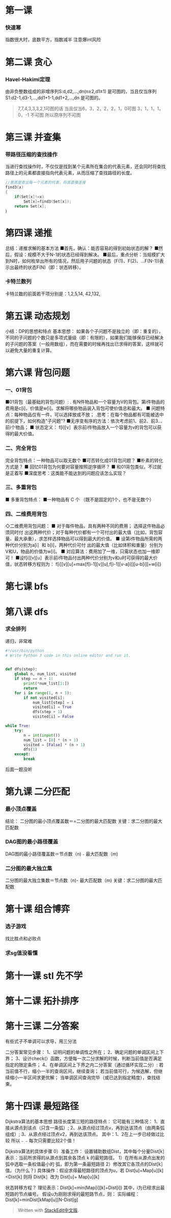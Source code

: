# 第一课
### 快速幂
指数很大时，底数平方，指数减半
注意爆int风险
# 第二课 贪心

### Havel-Hakimi定理
由非负整数组成的非增序列S:d,d2,...,dn(n≥2,d1≥1)
是可图的，当且仅当序列S1:d2-1,d3-1,...,dd1+1-1,dd1+2,...,dn 是可图的。
>7,7,4,3,3,3,2,1可图的话
>当且仅当6，3，2，2，2，1，0可图
>3，1，1，1，0，-1   不可图
>所以原序列不可图
>
# 第三课 并查集
### 带路径压缩的查找操作 
当进行查找操作时，不仅仅是找到某个元素所在集合的代表元素，还会同时将查找路径上的元素都直接指向代表元素，从而压缩了查找路径的长度。
```c
//意思是查出每一个元素的代表，将其直接连接
find3(x)
{
	if(Set[x]!=x)
		Set[x]=find3(Set[x]);
	return Set[x];
｝
```
# 第四课 递推
总结：递推求解的基本方法 
■首先，确认：能否容易的得到初始状态的解？
■然后，假设：规模不大于N-1的状态已经得到解决。
■最后，重点分析：当规模扩大到N时，如何枚举出所有的情况，然后用子问题的状态（F(1)、F(2)、...F(N-1))表示出最终的状态F(N)（即：状态转移）。
### 卡特兰数列
卡特兰数的前面若干项分别是：1,2,5,14, 42,132,
# 第五课 动态规划
小结：DP的思想和特点 
基本思想：
如果各个子问题不是独立的（即：重复的），不同的子问题的个数只是多项式量级（即：有限的），如果我们能够保存已经解决的子问题的答案（一般用数组），而在需要的时候再找出已求得的答案，这样就可以避免大量的重复计算。
# 第六课 背包问题

### 一、01背包
■01背包（最基础的背包问题）:
. 有N件物品和一个容量为V的背包。第i件物品的费用是c[i]，价值是w[i]。求解将哪些物品装入背包可使价值总和最大。
■ 问题特点：每种物品仅有一件，可以选择放或不放；
.思考：在每个物品都有可能被选中的前提下，如何构造"子问题"?
■无序变有序的方法：依次考虑前1、前2、前3..．前i个物品；
■ 状态定义： f[i][v］表示前i件物品放入一个容量为v的背包可以获得的最大价值。

### 二、完全背包
完全背包特点：一种物品可以取无数个
■可否转化成01背包问题？
■朴素的转化方式是？
■ 回忆01背包为何要对容量按照逆序循环？
■ 和01背包类似，不过就是正着写
■深度思考：这类能不能达到的问题应该怎么实现？

### 三、多重背包
■ 多重背包特点：
■一种物品有 C 个
（既不是固定的1个，也不是无数个）


### 四、二维费用背包
◇二维费用背包问题：
■ 对于每件物品，具有两种不同的费用；
选择这件物品必须同时付
出这两种代价；对于每种代价都有一个可付出的最大值（比如，背包容量、最大承重），求怎样选择物品可以得到最大的价值。
■ 设第i件物品所需的两种代价分别为a[i］和 b[i]，两种代价可付
出的最大值（比如体积和重量）分别为V和U，物品的价值为w[i]。
■ 对应算法：费用加了一维，只需状态也加一维即可！
■设f[i][v][u］表示前i件物品付出两种代价分别为v和u时可获得的最大价值，状态转移方程则为：
f[i][v][u]=max[f[i-1][v][u],f[i-1][v-a[i]][u-b[i]]+w[i]}

# 第七课 bfs

# 第八课 dfs
### 求全排列
递归，非常难
```python
#!/usr/bin/python
# Write Python 3 code in this online editor and run it.

 
def dfs(step):
    global n, num_list, visited
    if step == n + 1:
        print(*num_list[1:])
        return
    for i in range(1, n + 1):
        if not visited[i]:
            num_list[step] = i
            visited[i] = True
            dfs(step + 1)
            visited[i] = False

while True:
    try:
        n = int(input())
        num_list = [0] * (n + 1)
        visited = [False] * (n + 1)
        dfs(1)
    except:
        break

```
后面一题没听

# 第九课 二分匹配
### 最小顶点覆盖 
结论：
二分图的最小顶点覆盖数＝=二分图的最大匹配数
关键：求二分图的最大匹配数
### DAG图的最小路径覆盖 
DAG图的最小路径覆盖数＝节点数（n)﹣最大匹配数（m)

### 二分图的最大独立集
二分图的最大独立集数＝节点数（n)- 最大匹配数（m)
关键：求二分图的最大匹配数

# 第十课 组合博弈
### 选子游戏
找比胜点和必败点
###  求sg值没看懂

# 第十一课 stl 先不学
# 第十二课  拓扑排序
# 第十三课 二分答案
有些式子不单调可以求导，用三分法

二分答案常见步骤：
1、证明问题的单调性之所在；
2、确定问题的单调区间上下界；
3、设计check(）函数，方便每一次二分求解的时候，判断当前值是否满足指定的限定条件；
4、在单调区间上下界之内二分答案（通过循环实现二分）:
若当前值不行，缩小一半的查询区间，继续查询；
若当前值可行，为候选解，但继续缩小一半区间求更优解；
当单调区间查询完毕（或已达到指定精度），查找结束。

# 第十四课 最短路径
Dijkstra算法的基本思想
路径长度第三短的路径特点：
它可能有三种情况：
1、直接从源点到该点（只含一条弧）;
2、从源点经过顶点v，再到达该顶点（由两条弧组成）;
3、从源点经过顶点v2，再到达该顶点。
其中：1、2在上一步已经做过比较
所以﹣﹣每次只需要比较2个值！

Dijkstra算法的具体步骤
0）准备工作：
设置辅助数组Dist，其中每个分量Dist[k］表示：当前所求得的从源点到其余各顶点 k 的最短路径。
1）在所有从源点出发的弧中选取一条权值最小的
弧，即为第一条最短路径
2）修改其它各顶点的Dist[k］值。（为什么？)
具体操作：假设求得最短路径的顶点为u，若
Dist[u]+Map[u][k]<Dist[k]
则将 Dist[k］改为 Dist[u]+ Map[u][k]

状态转移方程？
理论表示：Dist[k]=min(Map[i][k]+Dist[i])
其中，i为已经求出最短路的节点编号。
假设u为刚刚求得的最短路节点，则：
实际编程：Dist[k]=minDist[kMap[u][N-Dist[g]
> Written with [StackEdit中文版](https://stackedit.cn/).
<!--stackedit_data:
eyJoaXN0b3J5IjpbNjY0MDMwMTEyXX0=
-->